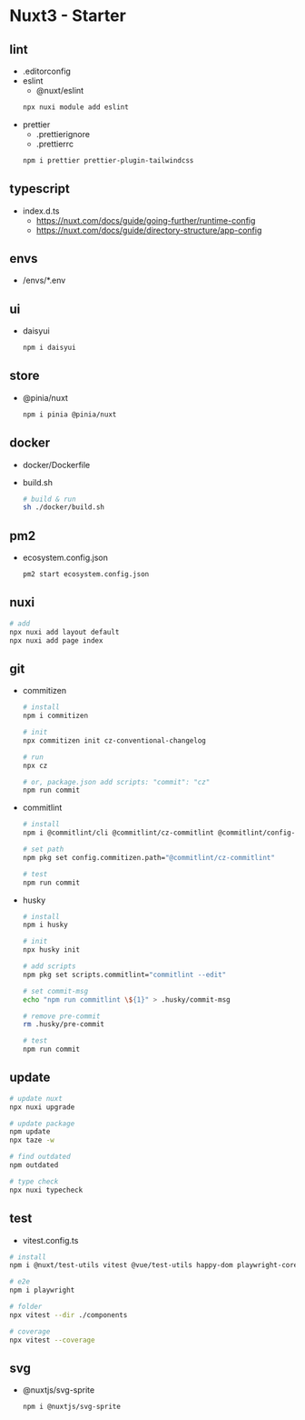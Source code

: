 # Nuxt3 - Starter

## lint

- .editorconfig
- eslint
  - @nuxt/eslint
  ```sh
  npx nuxi module add eslint
  ```
- prettier
  - .prettierignore
  - .prettierrc
  ```sh
  npm i prettier prettier-plugin-tailwindcss
  ```

## typescript

- index.d.ts
  - https://nuxt.com/docs/guide/going-further/runtime-config
  - https://nuxt.com/docs/guide/directory-structure/app-config

## envs

- /envs/\*.env

## ui

- daisyui

  ```sh
  npm i daisyui
  ```

## store

- @pinia/nuxt

  ```sh
  npm i pinia @pinia/nuxt
  ```

## docker

- docker/Dockerfile
- build.sh

  ```sh
  # build & run
  sh ./docker/build.sh
  ```

## pm2

- ecosystem.config.json

  ```sh
  pm2 start ecosystem.config.json
  ```

## nuxi

```sh
# add
npx nuxi add layout default
npx nuxi add page index
```

## git

- commitizen

  ```sh
  # install
  npm i commitizen

  # init
  npx commitizen init cz-conventional-changelog

  # run
  npx cz

  # or, package.json add scripts: "commit": "cz"
  npm run commit
  ```

- commitlint

  ```sh
  # install
  npm i @commitlint/cli @commitlint/cz-commitlint @commitlint/config-conventional

  # set path
  npm pkg set config.commitizen.path="@commitlint/cz-commitlint"

  # test
  npm run commit
  ```

- husky

  ```sh
  # install
  npm i husky

  # init
  npx husky init

  # add scripts
  npm pkg set scripts.commitlint="commitlint --edit"

  # set commit-msg
  echo "npm run commitlint \${1}" > .husky/commit-msg

  # remove pre-commit
  rm .husky/pre-commit

  # test
  npm run commit
  ```

## update

```sh
# update nuxt
npx nuxi upgrade

# update package
npm update
npx taze -w

# find outdated
npm outdated

# type check
npx nuxi typecheck
```

## test

- vitest.config.ts

```sh
# install
npm i @nuxt/test-utils vitest @vue/test-utils happy-dom playwright-core

# e2e
npm i playwright

# folder
npx vitest --dir ./components

# coverage
npx vitest --coverage
```

## svg

- @nuxtjs/svg-sprite
  ```sh
  npm i @nuxtjs/svg-sprite
  ```
